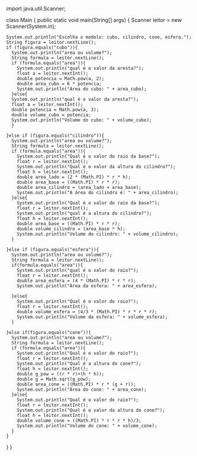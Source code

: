import java.util.Scanner;

class Main {
  public static void main(String[] args) {
    Scanner leitor = new Scanner(System.in);
      
    System.out.println("Escolha o modelo: cubo, cilindro, cone, esfera.");
    String figura = leitor.nextLine();
    if (figura.equals("cubo")){
      System.out.println("area ou volume?");
      String formula = leitor.nextLine();
      if (formula.equals("area")){
        System.out.println("qual é o valor da aresta?");
        float a = leitor.nextInt();
        double potencia = Math.pow(a, 2);
        double area_cubo = 6 * potencia;
        System.out.println("Área do cubo: " + area_cubo);
      }else{
      System.out.println("qual é o valor da aresta?");
      float a = leitor.nextInt();
      double potencia = Math.pow(a, 3);
      double volume_cubo = potencia;
      System.out.println("Volume do cubo: " + volume_cubo);
      }

    }else if (figura.equals("cilindro")){
      System.out.println("area ou volume?");
      String formula = leitor.nextLine();
      if (formula.equals("area")){
        System.out.println("Qual é o valor do raio da base?");
        float r = leitor.nextInt();
        System.out.println("Qual é o valor da altura do cilindro?");
        float h = leitor.nextInt();
        double area_lado = (2 * (Math.PI) * r * h);
        double area_base = ((Math.PI) * r * r);
        double area_cilindro = (area_lado + area_base);
        System.out.println("A área do cilindro é: " + area_cilindro);
      }else{
        System.out.println("Qual é o valor do raio da base?");
        float r = leitor.nextInt();
        System.out.println("qual é a altura do cilindro?");
        float h = leitor.nextInt();
        double area_base = ((Math.PI) * r * r);
        double volume_cilindro = (area_base * h);
        System.out.println("Volume do cilindro: " + volume_cilindro);
      }

    }else if (figura.equals("esfera")){
      System.out.println("area ou volume?");
      String formula = leitor.nextLine();
      if(formula.equals("area")){
        System.out.println("qual é o valor do raio?");
        float r = leitor.nextInt();
        double area_esfera = (4 * (Math.PI) * r * r);
        System.out.println("Área da esfera: " + area_esfera);
        
      }else{
        System.out.println("Qual é o valor do raio?");
        float r = leitor.nextInt();
        double volume_esfera = (4/3 * (Math.PI) * r * r * r);
        System.out.println("Volume da esfera: " + volume_esfera);
      }

    }else if(figura.equals("cone")){
      System.out.println("area ou volume?");
      String formula = leitor.nextLine();
      if (formula.equals("area")){
        System.out.println("Qual é o valor do raio?");
        float r = leitor.nextInt();
        System.out.println("Qual é a altura do cone?");
        float h = leitor.nextInt();
        double g_pow = ((r * r)+(h * h));
        double g = Math.sqrt(g_pow);
        double area_cone = ((Math.PI) * r * (g + r));
        System.out.println("Área do cone: " + area_cone);        
      }else{
        System.out.println("Qual é o valor do raio?");
        float r = leitor.nextInt();
        System.out.println("Qual é o valor da altura do cone?");
        float h = leitor.nextInt();
        double volume_cone = ((Math.PI) * r * r * h)/3;
        System.out.println("Volume do cone: " + volume_cone);
      }
    }
  }
}
